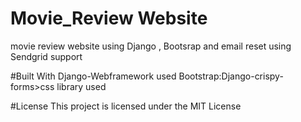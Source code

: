 # Movie_Review Website
   movie review website using Django , Bootsrap and email reset using Sendgrid support 
   
#Built With
   Django-Webframework used
   Bootstrap:Django-crispy-forms>css library used

#License
This project is licensed under the MIT License 

